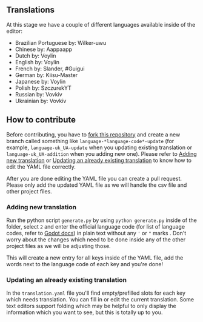 ## Translations

At this stage we have a couple of different languages available inside of the editor:

- Brazilian Portuguese by: Wilker-uwu
- Chinese by: Aappaapp
- Dutch by: Voylin
- English by: Voylin
- French by: Slander, #Guigui
- German by: Kiisu-Master
- Japanese by: Voylin
- Polish by: SzczurekYT
- Russian by: Vovkiv
- Ukrainian by: Vovkiv

## How to contribute

Before contributing, you have to [fork this repository](https://github.com/VoylinsGamedevJourney/GoZen-translations/fork) and create a new branch called something like `language-*language-code*-update` (for example, `language-uk_UA-update` when you updating existing translation or `language-uk_UA-addition` when you adding new one). Please refer to [Adding new translation](#adding-new-translation) or [Updating an already existing translation](#updating-an-already-existing-translation) to know how to edit the YAML file correctly.

After you are done editing the YAML file you can create a pull request. Please only add the updated YAML file as we will handle the csv file and other project files.

### Adding new translation

Run the python script `generate.py` by using `python generate.py` inside of the folder, select `2` and enter the official language code (for list of language codes, refer to [Godot docs](https://docs.godotengine.org/en/stable/tutorials/i18n/locales.html)) in plain text without any `'` or `"` marks . Don't worry about the changes which need to be done inside any of the other project files as we will be adjusting those.

This will create a new entry for all keys inside of the YAML file, add the words next to the language code of each key and you're done!

### Updating an already existing translation

In the `translation.yaml` file you'll find empty/prefilled slots for each key which needs translation. You can fill in or edit the current translation. Some text editors support folding which may be helpful to only display the information which you want to see, but this is totally up to you.